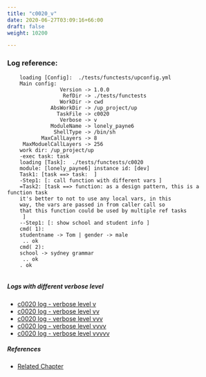 ```yaml
---
title: "c0020_v"
date: 2020-06-27T03:09:16+66:00
draft: false
weight: 10200

---
```


### Log reference: <no value>

```
    loading [Config]:  ./tests/functests/upconfig.yml
    Main config:
                 Version -> 1.0.0
                  RefDir -> ./tests/functests
                 WorkDir -> cwd
              AbsWorkDir -> /up_project/up
                TaskFile -> c0020
                 Verbose -> v
              ModuleName -> lonely_payne6
               ShellType -> /bin/sh
           MaxCallLayers -> 8
     MaxModuelCallLayers -> 256
    work dir: /up_project/up
    -exec task: task
    loading [Task]:  ./tests/functests/c0020
    module: [lonely_payne6] instance id: [dev]
    Task1: [task ==> task:  ]
    -Step1: [: call function with different vars ]
    =Task2: [task ==> function: as a design pattern, this is a function task
    it's better to not to use any local vars, in this
    way, the vars are passed in from caller call so
    that this function could be used by multiple ref tasks
     ]
    --Step1: [: show school and student info ]
    cmd( 1):
    studentname -> Tom | gender -> male
     .. ok
    cmd( 2):
    school -> sydney grammar
     .. ok
    . ok
    
```

##### Logs with different verbose level
* [c0020 log - verbose level v](../../logs/c0020_v)
* [c0020 log - verbose level vv](../../logs/c0020_vv)
* [c0020 log - verbose level vvv](../../logs/c0020_vvv)
* [c0020 log - verbose level vvvv](../../logs/c0020_vvvv)
* [c0020 log - verbose level vvvvv](../../logs/c0020_vvvvv)

##### References
* [Related Chapter](../../call-func/c0020)
